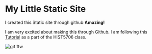 # My Little Static Site

I created this Static site through github **Amazing!**

I am very excited about making this through Github. I am following this [Tutorial](https://graddh.netlify.app/docs/tutorials/static-websites/) as a part of the HIST5706 class.

![gif ftw](https://media.giphy.com/media/62PP2yEIAZF6g/giphy.gif)
